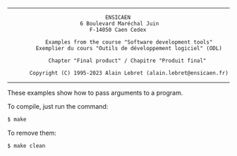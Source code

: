 [//]: # (----------------------------------------------------------------------)

[//]: # (------------------ Outils de développement logiciel ------------------)

[//]: # (--------------- Cours Ingénieur Informatique 1e année ----------------)

[//]: # (------------------------- E N S I C A E N ----------------------------)

[//]: # (----------------------- Alain Lebret, 2020 ---------------------------)

[//]: # (----------------------------------------------------------------------)


--------------------------------------------------------------------------------
                                   ENSICAEN
                           6 Boulevard Maréchal Juin
                              F-14050 Caen Cedex

                Examples from the course "Software development tools"
             Exemplier du cours "Outils de développement logiciel" (ODL)

                 Chapter "Final product" / Chapitre "Produit final"

           Copyright (C) 1995-2023 Alain Lebret (alain.lebret@ensicaen.fr)
--------------------------------------------------------------------------------

These examples show how to pass arguments to a program.

To compile, just run the command:

```sh
$ make
```

To remove them:

```sh
$ make clean
```